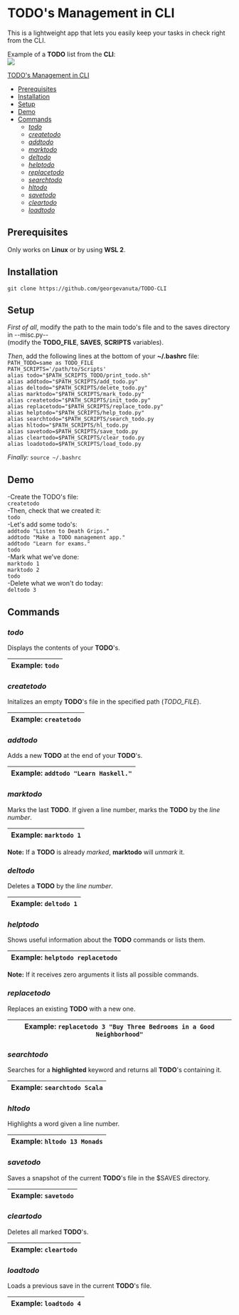 # TODO's Management in CLI

This is a lightweight app that lets you easily keep your tasks in check right from the CLI.

Example of a **TODO** list from the **CLI**: \
<img src="https://user-images.githubusercontent.com/74255152/178488225-0cc79173-06c7-4d66-9d46-04a8e2efbc52.png">

[TODO's Management in CLI](#todos-management-in-cli)
  - [Prerequisites](#prerequisites)
  - [Installation](#installation)
  - [Setup](#setup)
  - [Demo](#demo)
  - [Commands](#commands)
    - [*todo*](#todo)
    - [*createtodo*](#createtodo)
    - [*addtodo*](#addtodo)
    - [*marktodo*](#marktodo)
    - [*deltodo*](#deltodo)
    - [*helptodo*](#helptodo)
    - [*replacetodo*](#replacetodo)
    - [*searchtodo*](#searchtodo)
    - [*hltodo*](#hltodo)
    - [*savetodo*](#savetodo)
    - [*cleartodo*](#cleartodo)
    - [*loadtodo*](#loadtodo)

## Prerequisites

Only works on **Linux** or by using **WSL 2**.

## Installation

`git clone https://github.com/georgevanuta/TODO-CLI`

## Setup

*First of all*, modify the path to the main todo's file and to the saves directory in --misc.py--\
(modify the **TODO_FILE**, **SAVES**, **SCRIPTS** variables).

*Then*, add the following lines at the bottom of your **~/.bashrc** file:\
`PATH_TODO=same as TODO_FILE`\
`PATH_SCRIPTS='/path/to/Scripts'`\
`alias todo="$PATH_SCRIPTS_TODO/print_todo.sh"`\
`alias addtodo="$PATH_SCRIPTS/add_todo.py"`\
`alias deltodo="$PATH_SCRIPTS/delete_todo.py"`\
`alias marktodo="$PATH_SCRIPTS/mark_todo.py"`\
`alias createtodo="$PATH_SCRIPTS/init_todo.py"`\
`alias replacetodo="$PATH_SCRIPTS/replace_todo.py"`\
`alias helptodo="$PATH_SCRIPTS/help_todo.py"`\
`alias searchtodo="$PATH_SCRIPTS/search_todo.py`\
`alias hltodo="$PATH_SCRIPTS/hl_todo.py`\
`alias savetodo=$PATH_SCRIPTS/save_todo.py`\
`alias cleartodo=$PATH_SCRIPTS/clear_todo.py`\
`alias loadotodo=$PATH_SCRIPTS/load_todo.py`

*Finally:*
`source ~/.bashrc`

## Demo

-Create the TODO's file:\
`createtodo`\
-Then, check that we created it:\
`todo`\
-Let's add some todo's:\
`addtodo "Listen to Death Grips."`\
`addtodo "Make a TODO management app."`\
`addtodo "Learn for exams."`\
`todo`\
-Mark what we've done:\
`marktodo 1`\
`marktodo 2`\
`todo`\
-Delete what we won't do today:\
`deltodo 3`

## Commands

### *todo*

Displays the contents of your **TODO**'s.

| Example: `todo` |
|---|

### *createtodo*

Initalizes an empty **TODO**'s file in the specified path (*TODO_FILE*).

| Example: `createtodo`|
|---|

### *addtodo*

Adds a new **TODO** at the end of your **TODO**'s.

| Example: `addtodo "Learn Haskell."`|
|---|

### *marktodo*

Marks the last **TODO**. If given a line number, marks the **TODO** by the *line number*.

| Example: `marktodo 1` |
|---|

**Note:** If a **TODO** is already *marked*, **marktodo** will *unmark* it.

### *deltodo*

Deletes a **TODO** by the *line number*.

| Example: `deltodo 1`|
|---|

### *helptodo*

Shows useful information about the **TODO** commands or lists them.

| Example: `helptodo replacetodo` |
|---|

**Note:** If it receives zero arguments it lists all possible commands.

### *replacetodo*

Replaces an existing **TODO** with a new one.

| Example: `replacetodo 3 "Buy Three Bedrooms in a Good Neighborhood"` |
|---|

### *searchtodo*

Searches for a **highlighted** keyword and returns all **TODO**'s containing it.

| Example: `searchtodo Scala` |
|---|

### *hltodo*

Highlights a word given a line number.

| Example: `hltodo 13 Monads` |
|---|

### *savetodo*

Saves a snapshot of the current **TODO**'s file in the $SAVES directory.

| Example: `savetodo` |
|---|

### *cleartodo*

Deletes all marked **TODO**'s.

| Example: `cleartodo` |
|---|

### *loadtodo*

Loads a previous save in the current **TODO**'s file.

| Example: `loadtodo 4` |
|---|
